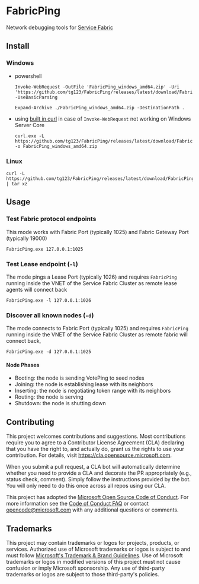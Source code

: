 # FabricPing

Network debugging tools for [Service Fabric](https://azure.microsoft.com/en-us/services/service-fabric/)

## Install


### Windows

 * powershell

    ```
    Invoke-WebRequest -OutFile 'FabricPing_windows_amd64.zip' -Uri 'https://github.com/tg123/FabricPing/releases/latest/download/FabricPing_windows_amd64.zip' -UseBasicParsing

    Expand-Archive ./FabricPing_windows_amd64.zip -DestinationPath .
    ```
 

 * using [built in curl](https://docs.microsoft.com/en-us/virtualization/community/team-blog/2017/20171219-tar-and-curl-come-to-windows) in case of `Invoke-WebRequest` not working on Windows Server Core

    ```
    curl.exe -L https://github.com/tg123/FabricPing/releases/latest/download/FabricPing_windows_amd64.zip -o FabricPing_windows_amd64.zip
    ```
 

### Linux

```
curl -L https://github.com/tg123/FabricPing/releases/latest/download/FabricPing_linux_amd64.tar.gz | tar xz
```

## Usage

### Test Fabric protocol endpoints

This mode works with Fabric Port (typically 1025) and Fabric Gateway Port (typically 19000)

```
FabricPing.exe 127.0.0.1:1025
```

### Test Lease endpoint (`-l`)

The mode pings a Lease Port (typically 1026) and requires `FabricPing` running inside the VNET of the Service Fabric Cluster as remote lease agents will connect back

```
FabricPing.exe -l 127.0.0.1:1026
```

### Discover all known nodes (`-d`)

The mode connects to Fabric Port (typically 1025) and requires `FabricPing` running inside the VNET of the Service Fabric Cluster as remote fabric will connect back,
 
```
FabricPing.exe -d 127.0.0.1:1025
```

#### Node Phases
  * Booting: the node is sending VotePing to seed nodes
  * Joining: the node is establishing lease with its neighbors
  * Inserting: the node is negotiating token range with its neighbors
  * Routing: the node is serving
  * Shutdown: the node is shutting down

## Contributing

This project welcomes contributions and suggestions.  Most contributions require you to agree to a
Contributor License Agreement (CLA) declaring that you have the right to, and actually do, grant us
the rights to use your contribution. For details, visit https://cla.opensource.microsoft.com.

When you submit a pull request, a CLA bot will automatically determine whether you need to provide
a CLA and decorate the PR appropriately (e.g., status check, comment). Simply follow the instructions
provided by the bot. You will only need to do this once across all repos using our CLA.

This project has adopted the [Microsoft Open Source Code of Conduct](https://opensource.microsoft.com/codeofconduct/).
For more information see the [Code of Conduct FAQ](https://opensource.microsoft.com/codeofconduct/faq/) or
contact [opencode@microsoft.com](mailto:opencode@microsoft.com) with any additional questions or comments.

## Trademarks

This project may contain trademarks or logos for projects, products, or services. Authorized use of Microsoft 
trademarks or logos is subject to and must follow 
[Microsoft's Trademark & Brand Guidelines](https://www.microsoft.com/en-us/legal/intellectualproperty/trademarks/usage/general).
Use of Microsoft trademarks or logos in modified versions of this project must not cause confusion or imply Microsoft sponsorship.
Any use of third-party trademarks or logos are subject to those third-party's policies.
